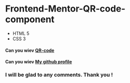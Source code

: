# Frontend-Mentor-QR-code-component
- HTML 5
- CSS 3
  
#### Can you wiev [QR-code](https://yevheniink.github.io/Frontend-Mentor-QR-code-component/index.html)
#### Can you wiev [My github profile ](https://github.com/YevheniiNK)


### I will be glad to any comments. Thank you !

